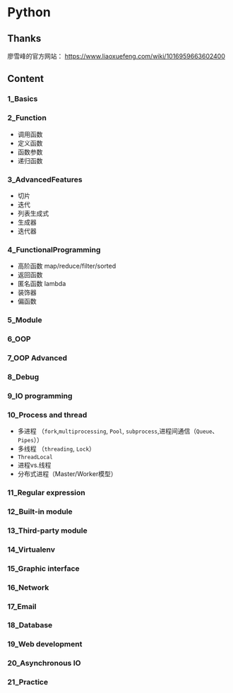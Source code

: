 # Python

## Thanks 

廖雪峰的官方网站： https://www.liaoxuefeng.com/wiki/1016959663602400



## Content

### 1_Basics

### 2_Function

- 调用函数
- 定义函数
- 函数参数
- 递归函数



### 3_AdvancedFeatures

- 切片
- 迭代
- 列表生成式
- 生成器
- 迭代器



### 4_FunctionalProgramming

- 高阶函数 map/reduce/filter/sorted
- 返回函数
- 匿名函数 lambda
- 装饰器
- 偏函数



### 5_Module



### 6_OOP



### 7_OOP Advanced



### 8_Debug



### 9_IO programming



### 10_Process and thread

- 多进程 （`fork`,`multiprocessing`, `Pool`, `subprocess`,进程间通信（`Queue`、`Pipes`））
- 多线程 （`threading`, `Lock`）
- `ThreadLocal`
-  进程vs.线程
-  分布式进程（Master/Worker模型）



### 11_Regular expression



### 12_Built-in module



### 13_Third-party module



### 14_Virtualenv



### 15_Graphic interface



### 16_Network



### 17_Email



### 18_Database



### 19_Web development



### 20_Asynchronous IO



### 21_Practice











